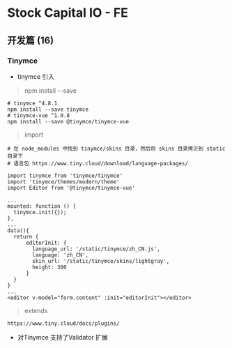 # Stock Capital IO - FE

## 开发篇 (16)

### Tinymce

- tinymce 引入

> npm install --save

    # tinymce ^4.8.1
    npm install --save tinymce
    # tinymce-vue ^1.0.8
    npm install --save @tinymce/tinymce-vue

> import
    
    # 在 node_modules 中找到 tinymce/skins 目录，然后将 skins 目录拷贝到 static 目录下
    # 语言包 https://www.tiny.cloud/download/language-packages/
    
    import tinymce from 'tinymce/tinymce'
    import 'tinymce/themes/modern/theme'
    import Editor from '@tinymce/tinymce-vue'

    ...
    mounted: function () {
      tinymce.init({});
    },
    ...
    data(){
      return {
          editorInit: {
            language_url: '/static/tinymce/zh_CN.js',
            language: 'zh_CN',
            skin_url: '/static/tinymce/skins/lightgray',
            height: 300
          }
      }
    }
    ...
    <editor v-model="form.content" :init="editorInit"></editor>

> extends

    https://www.tiny.cloud/docs/plugins/
    
- 对Tinymce 支持了Validator 扩展